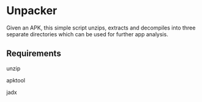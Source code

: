 # Unpacker
Given an APK, this simple script unzips, extracts and decompiles into three separate directories which can be used for further app analysis.

## Requirements
unzip

apktool

jadx
